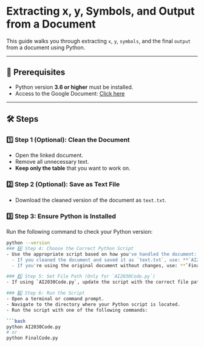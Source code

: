 # Extracting x, y, Symbols, and Output from a Document

This guide walks you through extracting `x`, `y`, `symbols`, and the final `output` from a document using Python.

---

## 📄 Prerequisites

- Python version **3.6 or higher** must be installed.
- Access to the Google Document: [Click here](https://docs.google.com/document/d/1ZLAi03Onqt5mHFjeLvMHaGf7trZNm0y07WzVRncaZAU/edit?tab=t.0)

---

## 🛠 Steps

### 1️⃣ Step 1 (Optional): Clean the Document
- Open the linked document.
- Remove all unnecessary text.
- **Keep only the table** that you want to work on.

### 2️⃣ Step 2 (Optional): Save as Text File
- Download the cleaned version of the document as `text.txt`.

### 3️⃣ Step 3: Ensure Python is Installed
Run the following command to check your Python version:

```bash
python --version
### 4️⃣ Step 4: Choose the Correct Python Script
- Use the appropriate script based on how you've handled the document:
  - If you cleaned the document and saved it as `text.txt`, use: **`AI2030Code.py`**
  - If you're using the original document without changes, use: **`FinalCode.py`**

### 5️⃣ Step 5: Set File Path (Only for `AI2030Code.py`)
- If using `AI2030Code.py`, update the script with the correct file path to your `text.txt` file:

### 6️⃣ Step 6: Run the Script
- Open a terminal or command prompt.
- Navigate to the directory where your Python script is located.
- Run the script with one of the following commands:

```bash
python AI2030Code.py
# or
python FinalCode.py
